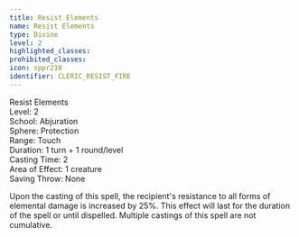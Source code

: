 ```yaml
---
title: Resist Elements
name: Resist Elements
type: Divine
level: 2
highlighted_classes: 
prohibited_classes: 
icon: sppr210
identifier: CLERIC_RESIST_FIRE
---
```

Resist Elements  
Level: 2  
School: Abjuration  
Sphere: Protection  
Range: Touch  
Duration: 1 turn + 1 round/level  
Casting Time: 2  
Area of Effect: 1 creature  
Saving Throw: None  
  
Upon the casting of this spell, the recipient's resistance to all forms of elemental damage is increased by 25%. This effect will last for the duration of the spell or until dispelled. Multiple castings of this spell are not cumulative.  
